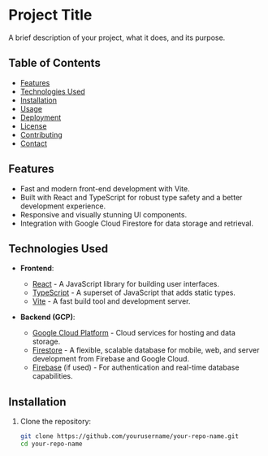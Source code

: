 # Project Title

A brief description of your project, what it does, and its purpose.

## Table of Contents

- [Features](#features)
- [Technologies Used](#technologies-used)
- [Installation](#installation)
- [Usage](#usage)
- [Deployment](#deployment)
- [License](#license)
- [Contributing](#contributing)
- [Contact](#contact)

## Features

- Fast and modern front-end development with Vite.
- Built with React and TypeScript for robust type safety and a better development experience.
- Responsive and visually stunning UI components.
- Integration with Google Cloud Firestore for data storage and retrieval.

## Technologies Used

- **Frontend**:
  - [React](https://reactjs.org/) - A JavaScript library for building user interfaces.
  - [TypeScript](https://www.typescriptlang.org/) - A superset of JavaScript that adds static types.
  - [Vite](https://vitejs.dev/) - A fast build tool and development server.

- **Backend (GCP)**:
  - [Google Cloud Platform](https://cloud.google.com/) - Cloud services for hosting and data storage.
  - [Firestore](https://firebase.google.com/docs/firestore) - A flexible, scalable database for mobile, web, and server development from Firebase and Google Cloud.
  - [Firebase](https://firebase.google.com/) (if used) - For authentication and real-time database capabilities.

## Installation

1. Clone the repository:

   ```bash
   git clone https://github.com/yourusername/your-repo-name.git
   cd your-repo-name
